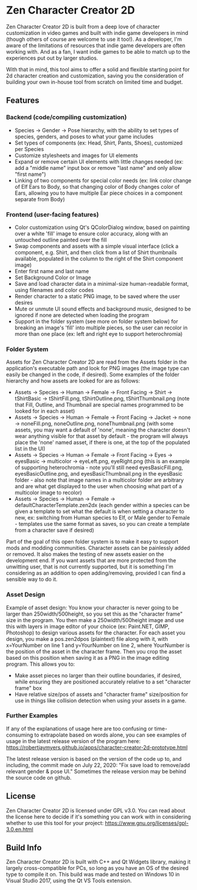 # Zen Character Creator 2D
Zen Character Creator 2D is built from a deep love of character customization in video games and built with indie game developers in mind (though others of course are welcome to use it too!). As a developer, I'm aware of the limitations of resources that indie game developers are often working with. And as a fan, I want indie games to be able to match up to the experiences put out by larger studios.

With that in mind, this tool aims to offer a solid and flexible starting point for 2d character creation and customization, saving you the consideration of building your own in-house tool from scratch on limited time and budget.

## Features
### Backend (code/compiling customization)
* Species -> Gender -> Pose hierarchy, with the ability to set types of species, genders, and poses to what your game includes
* Set types of components (ex: Head, Shirt, Pants, Shoes), customized per Species
* Customize stylesheets and images for UI elements
* Expand or remove certain UI elements with little changes needed (ex: add a "middle name" input box or remove "last name" and only allow "first name")
* Linking of two components for special color needs (ex: link color change of Elf Ears to Body, so that changing color of Body changes color of Ears, allowing you to have multiple Ear piece choices in a component separate from Body)
### Frontend (user-facing features)
* Color customization using Qt's QColorDialog window, based on painting over a white 'fill' image to ensure color accuracy, along with an untouched outline painted over the fill
* Swap components and assets with a simple visual interface (click a component, e.g. Shirt, and then click from a list of Shirt thumbnails available, populated in the column to the right of the Shirt component image)
* Enter first name and last name
* Set Background Color or Image
* Save and load character data in a minimal-size human-readable format, using filenames and color codes
* Render character to a static PNG image, to be saved where the user desires
* Mute or unmute UI sound effects and background music, designed to be ignored if none are detected when loading the program
* Support in the folder system (see more on folder system below) for breaking an image's 'fill' into multiple pieces, so the user can recolor in more than one place (ex: left and right eye to support heterochromia)
### Folder System
Assets for Zen Character Creator 2D are read from the Assets folder in the application's executable path and look for PNG images (the image type can easily be changed in the code, if desired). Some examples of the folder hierarchy and how assets are looked for are as follows:
* Assets -> Species -> Human -> Female -> Front Facing -> Shirt -> tShirtBasic -> tShirtFill.png, tShirtOutline.png, tShirtThumbnail.png (note that Fill, Outline, and Thumbnail are special names programmed to be looked for in each asset)
* Assets -> Species -> Human -> Female -> Front Facing -> Jacket -> none -> noneFill.png, noneOutline.png, noneThumbnail.png (with some assets, you may want a default of 'none', meaning the character doesn't wear anything visible for that asset by default - the program will always place the 'none' named asset, if there is one, at the top of the populated list in the UI)
* Assets -> Species -> Human -> Female -> Front Facing -> Eyes -> eyesBasic -> multicolor -> eyeLeft.png, eyeRight.png (this is an example of supporting heterochromia - note you'll still need eyesBasicFill.png, eyesBasicOutline.png, and eyesBasicThumbnail.png in the eyesBasic folder - also note that image names in a multicolor folder are arbitrary and are what get displayed to the user when choosing what part of a multicolor image to recolor)
* Assets -> Species -> Human -> Female -> defaultCharacterTemplate.zen2dx (each gender within a species can be given a template to set what the default is when setting a character to new, ex: switching from Human species to Elf, or Male gender to Female - templates use the same format as saves, so you can create a template from a character save if desired)

Part of the goal of this open folder system is to make it easy to support mods and modding communities. Character assets can be painlessly added or removed. It also makes the testing of new assets easier on the development end. If you want assets that are more protected from the unwitting user, that is not currently supported, but it is something I'm considering as an addition to open adding/removing, provided I can find a sensible way to do it.
### Asset Design
Example of asset design: You know your character is never going to be larger than 250width/500height, so you set this as the "character frame" size in the program. You then make a 250width/500height image and use this with layers in image editor of your choice (ex: Paint.NET, GIMP, Photoshop) to design various assets for the character. For each asset you design, you make a pos.zen2dpos (plaintext) file along with it, with x=YourNumber on line 1 and y=YourNumber on line 2, where YourNumber is the position of the asset in the character frame. Then you crop the asset based on this position when saving it as a PNG in the image editing program. This allows you to:
* Make asset pieces no larger than their outline boundaries, if desired, while ensuring they are positioned accurately relative to a set "character frame" box
* Have relative size/pos of assets and "character frame" size/position for use in things like collision detection when using your assets in a game.

### Further Examples
If any of the explanations of usage here are too confusing or time-consuming to extrapolate based on words alone, you can see examples of usage in the latest release version of the program here: https://robertjaymyers.github.io/apps/character-creator-2d-prototype.html

The latest release version is based on the version of the code up to, and including, the commit made on July 22, 2020: "Fix save load to remove/add relevant gender & pose UI." Sometimes the release version may be behind the source code on github.

## License
Zen Character Creator 2D is licensed under GPL v3.0. You can read about the license here to decide if it's something you can work with in considering whether to use this tool for your project: https://www.gnu.org/licenses/gpl-3.0.en.html

## Build Info
Zen Character Creator 2D is built with C++ and Qt Widgets library, making it largely cross-compatible for PCs, so long as you have an OS of the desired type to compile it on. This build was made and tested on Windows 10 in Visual Studio 2017, using the Qt VS Tools extension.
